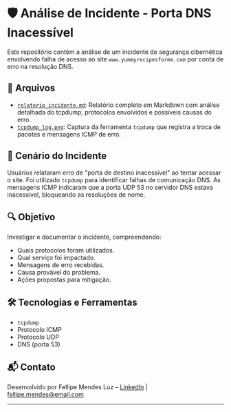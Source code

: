 # 🛡️ Análise de Incidente - Porta DNS Inacessível

Este repositório contém a análise de um incidente de segurança cibernética envolvendo falha de acesso ao site `www.yummyrecipesforme.com` por conta de erro na resolução DNS.

## 📄 Arquivos

- [`relatorio_incidente.md`](./relatorio_incidente.md): Relatório completo em Markdown com análise detalhada do tcpdump, protocolos envolvidos e possíveis causas do erro.
- [`tcpdump_log.png`](./tcpdump_log.png): Captura da ferramenta `tcpdump` que registra a troca de pacotes e mensagens ICMP de erro.

## 🧪 Cenário do Incidente

Usuários relataram erro de "porta de destino inacessível" ao tentar acessar o site. Foi utilizado `tcpdump` para identificar falhas de comunicação DNS. As mensagens ICMP indicaram que a porta UDP 53 no servidor DNS estava inacessível, bloqueando as resoluções de nome.

## 🔍 Objetivo

Investigar e documentar o incidente, compreendendo:

- Quais protocolos foram utilizados.
- Qual serviço foi impactado.
- Mensagens de erro recebidas.
- Causa provável do problema.
- Ações propostas para mitigação.

## 🛠️ Tecnologias e Ferramentas

- `tcpdump`
- Protocolo ICMP
- Protocolo UDP
- DNS (porta 53)

## 📬 Contato

Desenvolvido por Fellipe Mendes Luz – [LinkedIn](https://www.linkedin.com/in/fellipemendesluz) | fellipe.mendes@email.com

---


